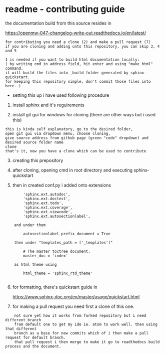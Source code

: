 # readme - contributing guide

the documentation build from this source resides in

  https://openmw-047-changelog-write-out.readthedocs.io/en/latest/
  
```
for contributing you need a clone (2) and make a pull request (7)
if you are cloning and adding unto this repository, you can skip 3, 4 and 5
```
```
1 is needed if you want to build html documentation locally:  
( by writing cmd in address field, hit enter and using "make html" command.
it will build the files into _build folder generated by sphinx-quickstart.
for keeping this repository simple, don't commit those files into here. )
```

- setting this up i have used following procedure

1) install sphinx and it's reguirements

2) install git gui for windows for cloning (there are other ways but i used this)

```
this is kinda self explanatory, go to the desired folder, 
open git gui via dropdown menu, choose cloning, 
give source address from github page (green "code" dropdown) and
desired source folder name
clone
that's it, now you have a clone which can be used to contribute
```

3) creating this prepository

4) after cloning, opening cmd in root directory and executing sphinx-quickstart

5)  then in created conf.py i added onto extensions

```
        'sphinx.ext.autodoc',
        'sphinx.ext.doctest',
        'sphinx.ext.todo',
        'sphinx.ext.coverage',
        'sphinx.ext.viewcode',
        'sphinx.ext.autosectionlabel',

    and under them

        autosectionlabel_prefix_document = True

    then under "templates_path = ['_templates']"

        # The master toctree document.
        master_doc = 'index'

    as html theme using

        html_theme = 'sphinx_rtd_theme'
        
```

6) for formatting, there's quickstart guide in

     https://www.sphinx-doc.org/en/master/usage/quickstart.html

7) for making a pull request you need first a clone of this one.

```
    not sure yet how it works from forked repository but i need different branch
    from default one to get my ide ie. atom to work well. then using that different
    branch as a base for new commits which of i then make a pull request for default branch.
    that pull request i then merge to make it go to readthedocs build process and the document.
```
